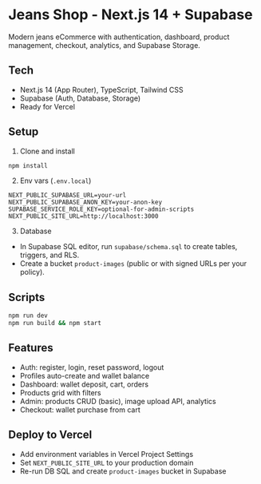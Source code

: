 # Jeans Shop - Next.js 14 + Supabase

Modern jeans eCommerce with authentication, dashboard, product management, checkout, analytics, and Supabase Storage.

## Tech
- Next.js 14 (App Router), TypeScript, Tailwind CSS
- Supabase (Auth, Database, Storage)
- Ready for Vercel

## Setup
1. Clone and install
```bash
npm install
```
2. Env vars (`.env.local`)
```
NEXT_PUBLIC_SUPABASE_URL=your-url
NEXT_PUBLIC_SUPABASE_ANON_KEY=your-anon-key
SUPABASE_SERVICE_ROLE_KEY=optional-for-admin-scripts
NEXT_PUBLIC_SITE_URL=http://localhost:3000
```
3. Database
- In Supabase SQL editor, run `supabase/schema.sql` to create tables, triggers, and RLS.
- Create a bucket `product-images` (public or with signed URLs per your policy).

## Scripts
```bash
npm run dev
npm run build && npm start
```

## Features
- Auth: register, login, reset password, logout
- Profiles auto-create and wallet balance
- Dashboard: wallet deposit, cart, orders
- Products grid with filters
- Admin: products CRUD (basic), image upload API, analytics
- Checkout: wallet purchase from cart

## Deploy to Vercel
- Add environment variables in Vercel Project Settings
- Set `NEXT_PUBLIC_SITE_URL` to your production domain
- Re-run DB SQL and create `product-images` bucket in Supabase
